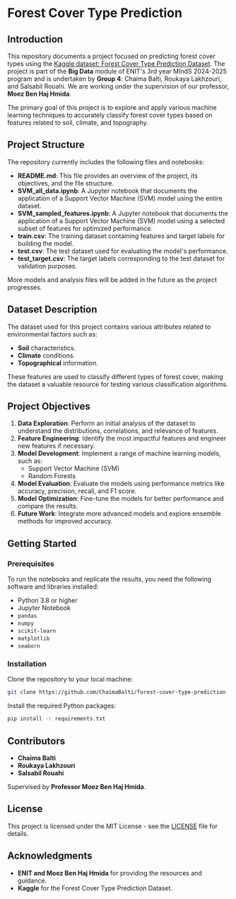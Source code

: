 # **Forest Cover Type Prediction**

## **Introduction**

This repository documents a project focused on predicting forest cover types using the [Kaggle dataset: Forest Cover Type Prediction Dataset](https://www.kaggle.com/competitions/forest-cover-type-prediction/data). The project is part of the **Big Data** module of ENIT's 3rd year MIndS 2024-2025 program and is undertaken by **Group 4**: Chaima Balti, Roukaya Lakhzouri, and Salsabil Rouahi. We are working under the supervision of our professor, **Moez Ben Haj Hmida**.

The primary goal of this project is to explore and apply various machine learning techniques to accurately classify forest cover types based on features related to soil, climate, and topography.

## **Project Structure**

The repository currently includes the following files and notebooks:

- **README.md**: This file provides an overview of the project, its objectives, and the file structure.
- **SVM_all_data.ipynb**: A Jupyter notebook that documents the application of a Support Vector Machine (SVM) model using the entire dataset.
- **SVM_sampled_features.ipynb**: A Jupyter notebook that documents the application of a Support Vector Machine (SVM) model using a selected subset of features for optimized performance.
- **train.csv**: The training dataset containing features and target labels for building the model.
- **test.csv**: The test dataset used for evaluating the model's performance.
- **test_target.csv**: The target labels corresponding to the test dataset for validation purposes.

More models and analysis files will be added in the future as the project progresses.

## **Dataset Description**

The dataset used for this project contains various attributes related to environmental factors such as:

- **Soil** characteristics.
- **Climate** conditions.
- **Topographical** information.

These features are used to classify different types of forest cover, making the dataset a valuable resource for testing various classification algorithms.

## **Project Objectives**

1. **Data Exploration**: Perform an initial analysis of the dataset to understand the distributions, correlations, and relevance of features.
2. **Feature Engineering**: Identify the most impactful features and engineer new features if necessary.
3. **Model Development**: Implement a range of machine learning models, such as:
   - Support Vector Machine (SVM)
   - Random Forests
4. **Model Evaluation**: Evaluate the models using performance metrics like accuracy, precision, recall, and F1 score.
5. **Model Optimization**: Fine-tune the models for better performance and compare the results.
6. **Future Work**: Integrate more advanced models and explore ensemble methods for improved accuracy.

## **Getting Started**

### **Prerequisites**

To run the notebooks and replicate the results, you need the following software and libraries installed:

- Python 3.8 or higher
- Jupyter Notebook
- `pandas`
- `numpy`
- `scikit-learn`
- `matplotlib`
- `seaborn`

### **Installation**

Clone the repository to your local machine:

```bash
git clone https://github.com/ChaimaBalti/forest-cover-type-prediction
```

Install the required Python packages:

```bash
pip install -r requirements.txt
```

## **Contributors**

- **Chaima Balti**
- **Roukaya Lakhzouri**
- **Salsabil Rouahi**

Supervised by **Professor Moez Ben Haj Hmida**.

## **License**

This project is licensed under the MIT License - see the [LICENSE](LICENSE) file for details.

## **Acknowledgments**

- **ENIT and Moez Ben Haj Hmida** for providing the resources and guidance.
- **Kaggle** for the Forest Cover Type Prediction Dataset.
